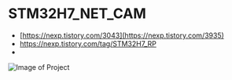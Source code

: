 # STM32H7_NET_CAM
* [https://nexp.tistory.com/3043](https://nexp.tistory.com/3935)
* https://nexp.tistory.com/tag/STM32H7_RP
* 
![Image of Project](https://img1.daumcdn.net/thumb/R1280x0/?scode=mtistory2&fname=https%3A%2F%2Fblog.kakaocdn.net%2Fdn%2FpHAS8%2Fbtq434D3C7k%2F9WwJy5SHahqsj4y2Q7nPj1%2Fimg.png)
